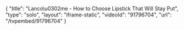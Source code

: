 {
    "title": "Lanco\u0302me - How to Choose Lipstick That Will Stay Put",
    "type": "solo",
    "layout": "iframe-static",
    "videoId": "91796704",
    "url": "\/tvpembed\/91796704"
}